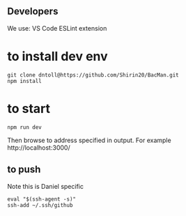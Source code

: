 
## Developers 
We use: VS Code ESLint extension

# to install dev env
```
git clone dntoll@https://github.com/Shirin20/BacMan.git
npm install
```
# to start
```
npm run dev
```
Then browse to address specified in output. For example http://localhost:3000/


##  to push
Note this is Daniel specific
```
eval "$(ssh-agent -s)"
ssh-add ~/.ssh/github 
```